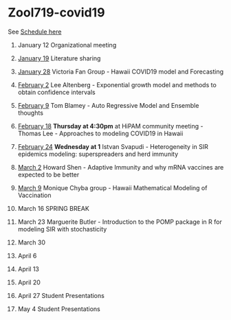 # Zool719-covid19

See [Schedule here](https://docs.google.com/spreadsheets/d/1NJWmhJHhY_MuPiSu9Oii1-UA2HYzqlfMRqr88NlKtHs/edit#gid=0)

1. January 12 Organizational meeting

2. [January 19](./Jan_19) Literature sharing

3. [January 28](./Jan_28) Victoria Fan Group - Hawaii COVID19 model and Forecasting

4. [February 2](./Feb_2) Lee Altenberg - Exponential growth model and methods to obtain confidence intervals

5. [February 9](./Feb_9) Tom Blamey - Auto Regressive Model and Ensemble thoughts

6. [February 18](./Feb_16-18) **Thursday at 4:30pm** at HiPAM community meeting - Thomas Lee - Approaches to modeling COVID19 in Hawaii

7. [February 24](./Feb_24) **Wednesday at 1** Istvan Svapudi - Heterogeneity in SIR epidemics modeling: superspreaders and herd immunity

8. [March 2](./Mar_2) Howard Shen - Adaptive Immunity and why mRNA vaccines are expected to be better

9. [March 9](./Mar_9) Monique Chyba group - Hawaii Mathematical Modeling of Vaccination

10. March 16 SPRING BREAK

11. March 23 Marguerite Butler - Introduction to the POMP package in R for modeling SIR with stochasticity

12. March 30

13. April 6

14. April 13

15. April 20

16. April 27  Student Presentations

17. May 4  Student Presentations   
